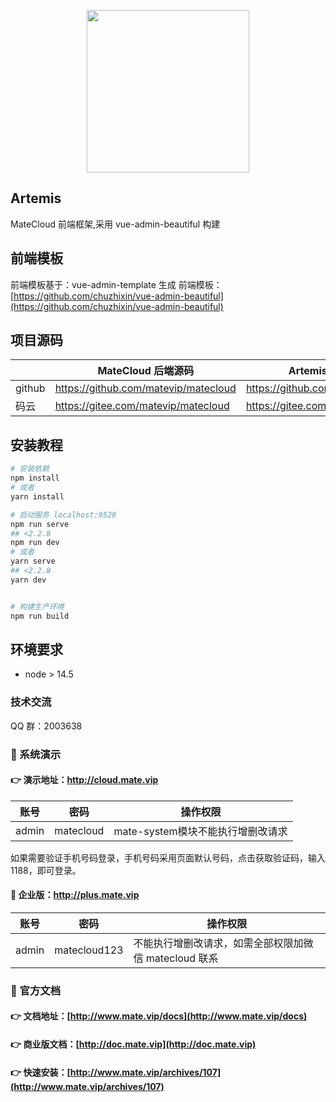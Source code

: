 <p align="center">
  <img src="https://cdn.mate.vip/matecloud.svg" width="260">
</p>

## Artemis

MateCloud 前端框架,采用 vue-admin-beautiful 构建

## 前端模板

前端模板基于：vue-admin-template 生成
前端模板： [https://github.com/chuzhixin/vue-admin-beautiful](https://github.com/chuzhixin/vue-admin-beautiful)

## 项目源码

|        | MateCloud 后端源码                   | Artemis 前端源码                   |
| ------ | ------------------------------------ | ---------------------------------- |
| github | https://github.com/matevip/matecloud | https://github.com/matevip/artemis |
| 码云   | https://gitee.com/matevip/matecloud  | https://gitee.com/matevip/artemis  |

## 安装教程

```bash
# 安装依赖
npm install
# 或者
yarn install

# 启动服务 localhost:9528
npm run serve
## <2.2.8
npm run dev
# 或者
yarn serve
## <2.2.8
yarn dev


# 构建生产环境
npm run build
```

## 环境要求

- node > 14.5

### 技术交流

QQ 群：2003638

### 🎨 系统演示
#### 👉 演示地址：http://cloud.mate.vip

账号 | 密码| 操作权限
---|---|---
admin | matecloud| mate-system模块不能执行增删改请求

如果需要验证手机号码登录，手机号码采用页面默认号码，点击获取验证码，输入1188，即可登录。
#### 🍯 企业版：http://plus.mate.vip
账号 | 密码| 操作权限
---|---|---
admin | matecloud123 | 不能执行增删改请求，如需全部权限加微信 matecloud 联系

### 📖 官方文档
#### 👉 文档地址：[http://www.mate.vip/docs](http://www.mate.vip/docs)
#### 👉 商业版文档：[http://doc.mate.vip](http://doc.mate.vip)
#### 👉 快速安装：[http://www.mate.vip/archives/107](http://www.mate.vip/archives/107)
